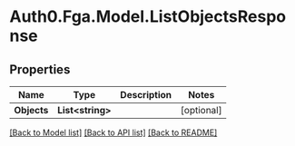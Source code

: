 # Auth0.Fga.Model.ListObjectsResponse

## Properties

Name | Type | Description | Notes
------------ | ------------- | ------------- | -------------
**Objects** | **List&lt;string&gt;** |  | [optional] 

[[Back to Model list]](../README.md#models) [[Back to API list]](../README.md#api-endpoints) [[Back to README]](../README.md)

